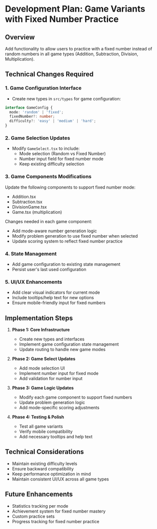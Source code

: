 # Development Plan: Game Variants with Fixed Number Practice

## Overview
Add functionality to allow users to practice with a fixed number instead of random numbers in all game types (Addition, Subtraction, Division, Multiplication).

## Technical Changes Required

### 1. Game Configuration Interface
- Create new types in `src/types` for game configuration:
```typescript
interface GameConfig {
  mode: 'random' | 'fixed';
  fixedNumber?: number;
  difficulty?: 'easy' | 'medium' | 'hard';
}
```

### 2. Game Selection Updates
- Modify `GameSelect.tsx` to include:
  - Mode selection (Random vs Fixed Number)
  - Number input field for fixed number mode
  - Keep existing difficulty selection

### 3. Game Components Modifications
Update the following components to support fixed number mode:
- Addition.tsx
- Subtraction.tsx
- DivisionGame.tsx
- Game.tsx (multiplication)

Changes needed in each game component:
- Add mode-aware number generation logic
- Modify problem generation to use fixed number when selected
- Update scoring system to reflect fixed number practice

### 4. State Management
- Add game configuration to existing state management
- Persist user's last used configuration

### 5. UI/UX Enhancements
- Add clear visual indicators for current mode
- Include tooltips/help text for new options
- Ensure mobile-friendly input for fixed numbers

## Implementation Steps

1. **Phase 1: Core Infrastructure**
   - Create new types and interfaces
   - Implement game configuration state management
   - Update routing to handle new game modes

2. **Phase 2: Game Select Updates**
   - Add mode selection UI
   - Implement number input for fixed mode
   - Add validation for number input

3. **Phase 3: Game Logic Updates**
   - Modify each game component to support fixed numbers
   - Update problem generation logic
   - Add mode-specific scoring adjustments

4. **Phase 4: Testing & Polish**
   - Test all game variants
   - Verify mobile compatibility
   - Add necessary tooltips and help text

## Technical Considerations

- Maintain existing difficulty levels
- Ensure backward compatibility
- Keep performance optimization in mind
- Maintain consistent UI/UX across all game types

## Future Enhancements

- Statistics tracking per mode
- Achievement system for fixed number mastery
- Custom practice sets
- Progress tracking for fixed number practice
